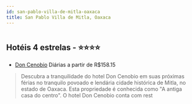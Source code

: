 ```yaml
---
id: san-pablo-villa-de-mitla-oaxaca
title: San Pablo Villa de Mitla, Oaxaca
---
```


<center><img src="http://www.hotelresb2b.com/images/hoteles/299924_foto_1.jpg" alt="" /></center>


## Hotéis 4 estrelas - ⭐️⭐️⭐️⭐️

-    [Don Cenobio](https://www.hurb.com/hoteis/san-pablo-villa-de-mitla/don-cenobio-JNP-JP128594?cmp=18055) Diárias a partir de R$158.15
   > Descubra a tranquilidade do hotel Don Cenobio em suas próximas férias no tranquilo povoado e lendária cidade histórica de Mitla, no estado de Oaxaca. Esta propriedade é conhecida como &quot;A antiga casa do centro&quot;. O hotel Don Cenobio conta com rest
